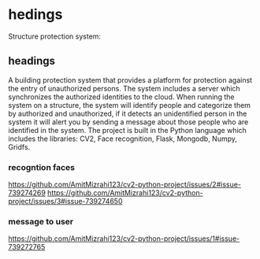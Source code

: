 # hedings
Structure protection system:

## headings
A building protection system that provides a platform for protection against the entry of unauthorized persons.
The system includes a server which synchronizes the authorized identities to the cloud.
When running the system on a structure, the system will identify people and categorize them by authorized and unauthorized, if it detects an unidentified person in the system it will alert you by sending a message about those people who are identified in the system.
The project is built in the Python language which includes the libraries:
CV2, Face recognition, Flask, Mongodb, Numpy, Gridfs.

### recogntion faces
https://github.com/AmitMizrahi123/cv2-python-project/issues/2#issue-739274269
https://github.com/AmitMizrahi123/cv2-python-project/issues/3#issue-739274650

### message to user
https://github.com/AmitMizrahi123/cv2-python-project/issues/1#issue-739272765

